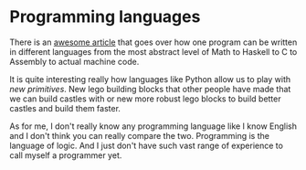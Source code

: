 # Programming languages

There is an [awesome article][1] that goes over how one program can be written in different languages from the most abstract level of Math to Haskell to C to Assembly to actual machine code. 

It is quite interesting really how languages like Python allow us to play with _new primitives_. New lego building blocks that other people have made that we can build castles with or new more robust lego blocks to build better castles and build them faster.

As for me, I don't really know any programming language like I know English and I don't think you can really compare the two. Programming is the language of logic. And I just don't have such vast range of experience to call myself a programmer yet.

[1]:	https://briansteffens.github.io/2017/02/20/from-math-to-machine.html